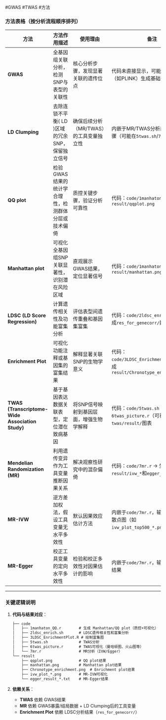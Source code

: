#GWAS #TWAS #方法
### **方法表格（按分析流程顺序排列）**
| 方法                                              | 方法作用描述                       | 使用理由                    | 备注                                                                      |
| ----------------------------------------------- | ---------------------------- | ----------------------- | ----------------------------------------------------------------------- |
| **GWAS**                                        | 全基因组关联分析，检测SNP与表型的关联性        | 核心分析步骤，发现显著关联的遗传位点      | 代码未直接显示，可能是外部工具（如PLINK）生成基础数据                                           |
| **LD Clumping**                                 | 去除连锁不平衡( LD )区域的冗余SNP，保留独立信号 | 确保后续分析（MR/TWAS）的工具变量独立性 | 内嵌于MR/TWAS分析前的预处理步骤（可能在`5twas.sh`/`7mr.r`中实现）                           |
| **QQ plot**                                     | 检验GWAS结果的统计学合理性，检测群体分层或技术偏倚  | 质控关键步骤，验证分析可靠性          | 代码：`code/1manhaton_QQ.r` → 生成`result/qqplot.png`                        |
| **Manhattan plot**                              | 可视化全基因组SNP关联显著性，识别潜在风险区域     | 直观展示GWAS结果，定位显著信号       | 代码：`code/1manhaton_QQ.r` → 生成`result/manhattan.png`                     |
| **LDSC (LD Score Regression)**                  | 计算遗传相关性及功能富集分析               | 评估表型间遗传重叠和基因集富集         | 代码：`code/2ldsc_enrich.sh` → 生成`res_for_genecorr/`数据                     |
| **Enrichment Plot**                             | 可视化功能注释或基因集的富集结果             | 解释显著关联SNP的生物学意义         | 代码：`code/3LDSC_EnrichmentPlot.R` → 生成`result/Chronotype_enrichment.png` |
| **TWAS (Transcriptome-Wide Association Study)** | 基于基因表达数据关联表型，定位潜在致病基因        | 将SNP信号映射到基因层面，增强生物学解释   | 代码：`code/5twas.sh`（分析）+ `6twas_picture.r`（可视化） → 生成`twas/result/`图表     |
| **Mendelian Randomization (MR)**                | 利用遗传变异作为工具变量推断因果关系           | 解决观察性研究中的混杂偏倚           | 代码：`code/7mr.r` → 生成`result/ivw_*`和`egger_*`文件                          |
| **MR-IVW**                                      | 逆方差加权法，假设工具变量无水平多效性          | 默认因果效应估计方法              | 内嵌于`code/7mr.r`，输出IVW结果及散点图（如`ivw_plot_top500_*.png`）                   |
| **MR-Egger**                                    | 校正工具变量的定向水平多效性               | 检验和校正多效性对因果估计的影响        | 内嵌于`code/7mr.r`，输出Egger回归结果                                             |

---

### **关键逻辑说明**
1. **代码与结果对应**：
   ```markdown
   ├── code
   │   ├── 1manhaton_QQ.r        # 生成 Manhattan/QQ plot（质控+可视化）
   │   ├── 2ldsc_enrich.sh       # LDSC遗传相关性和富集分析
   │   ├── 3LDSC_EnrichmentPlot.R # 绘制富集图
   │   ├── 5twas.sh              # TWAS分析
   │   ├── 6twas_picture.r       # TWAS可视化（曼哈顿图、火山图等）
   │   └── 7mr.r                 # MR分析（IVW/Egger）
   └── result
       ├── qqplot.png            # QQ plot结果
       ├── manhattan.png         # Manhattan plot结果
       ├── Chronotype_enrichment.png  # Enrichment plot结果
       ├── ivw_plot_*.png        # MR-IVW可视化
       └── egger_result_*.txt    # MR-Egger结果
   ```

2. **依赖关系**：
   - **TWAS** 依赖 GWAS结果
   - **MR** 依赖 GWAS暴露/结局数据 + LD Clumping后的工具变量
   - **Enrichment Plot** 依赖 LDSC分析结果（`res_for_genecorr/`）